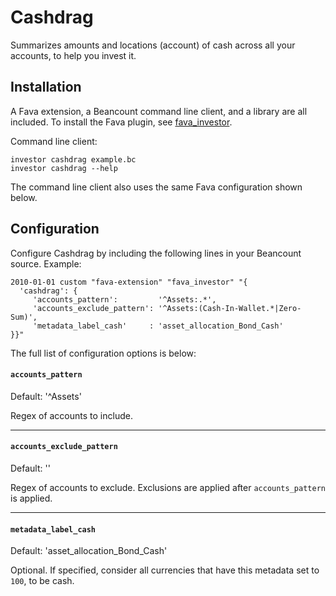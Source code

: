 # Cashdrag 

Summarizes amounts and locations (account) of cash across all your accounts, to help you
invest it.

## Installation
A Fava extension, a Beancount command line client, and a library are all included.
To install the Fava plugin, see [fava_investor](https://github.com/redstreet/fava_investor).

Command line client:
```
investor cashdrag example.bc
investor cashdrag --help
```
The command line client also uses the same Fava configuration shown below.

## Configuration

Configure Cashdrag by including the following lines in your Beancount source. Example:

```
2010-01-01 custom "fava-extension" "fava_investor" "{
  'cashdrag': {
     'accounts_pattern':         '^Assets:.*',
     'accounts_exclude_pattern': '^Assets:(Cash-In-Wallet.*|Zero-Sum)',
     'metadata_label_cash'     : 'asset_allocation_Bond_Cash'
}}"
```

The full list of configuration options is below:

#### `accounts_pattern`

Default: '^Assets'

Regex of accounts to include.

---

#### `accounts_exclude_pattern`

Default: ''

Regex of accounts to exclude. Exclusions are applied after `accounts_pattern` is applied.

---

#### `metadata_label_cash`

Default: 'asset_allocation_Bond_Cash'

Optional. If specified, consider all currencies that have this metadata set to `100`, to
be cash.
